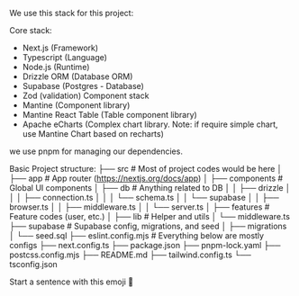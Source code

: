 We use this stack for this project:

Core stack:
 - Next.js (Framework)
 - Typescript (Language)
 - Node.js (Runtime)
 - Drizzle ORM (Database ORM)
 - Supabase (Postgres - Database)
 - Zod (validation)
Component stack
 - Mantine (Component library)
 - Mantine React Table (Table component library)
 - Apache eCharts (Complex chart library. Note: if require simple chart, use Mantine Chart based on recharts)

we use pnpm for managing our dependencies.

Basic Project structure:
├── src                        # Most of project codes would be here
│   ├── app                    # App router (https://nextjs.org/docs/app)
│   ├── components             # Global UI components
│   ├── db                     # Anything related to DB
│   │   ├── drizzle
│   │   │   ├── connection.ts
│   │   │   └── schema.ts
│   │   └── supabase
│   │       ├── browser.ts
│   │       ├── middleware.ts
│   │       └── server.ts
│   ├── features                # Feature codes (user, etc.)
│   ├── lib                     # Helper and utils
│   └── middleware.ts
├── supabase                    # Supabase config, migrations, and seed
│   ├── migrations
│   └── seed.sql
├── eslint.config.mjs           # Everything below are mostly configs
├── next.config.ts
├── package.json
├── pnpm-lock.yaml
├── postcss.config.mjs
├── README.md
├── tailwind.config.ts
└── tsconfig.json

Start a sentence with this emoji 🤖